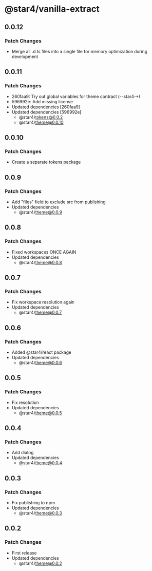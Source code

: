 # @star4/vanilla-extract

## 0.0.12

### Patch Changes

- Merge all .d.ts files into a single file for memory optimization during development

## 0.0.11

### Patch Changes

- 260faa9: Try out global variables for theme contract (--star4-\*)
- 596992e: Add missing license
- Updated dependencies [260faa9]
- Updated dependencies [596992e]
  - @star4/tokens@0.0.2
  - @star4/theme@0.0.10

## 0.0.10

### Patch Changes

- Create a separate tokens package

## 0.0.9

### Patch Changes

- Add "files" field to exclude src from publishing
- Updated dependencies
  - @star4/theme@0.0.9

## 0.0.8

### Patch Changes

- Fixed workspaces ONCE AGAIN
- Updated dependencies
  - @star4/theme@0.0.8

## 0.0.7

### Patch Changes

- Fix workspace resolution again
- Updated dependencies
  - @star4/theme@0.0.7

## 0.0.6

### Patch Changes

- Added @star4/react package
- Updated dependencies
  - @star4/theme@0.0.6

## 0.0.5

### Patch Changes

- Fix resolution
- Updated dependencies
  - @star4/theme@0.0.5

## 0.0.4

### Patch Changes

- Add dialog
- Updated dependencies
  - @star4/theme@0.0.4

## 0.0.3

### Patch Changes

- Fix publishing to npm
- Updated dependencies
  - @star4/theme@0.0.3

## 0.0.2

### Patch Changes

- First release
- Updated dependencies
  - @star4/theme@0.0.2

